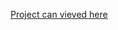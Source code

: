 <a href="https://marcocollander.github.io/the-7-1-pattern" target="_blank">Project can vieved here</a>
